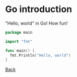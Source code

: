# Go introduction

"Hello, world" in Go! How fun!

```go
package main

import "fmt"

func main() {
  fmt.Println("Hello, world")
}
```

[Back](/index.html)
